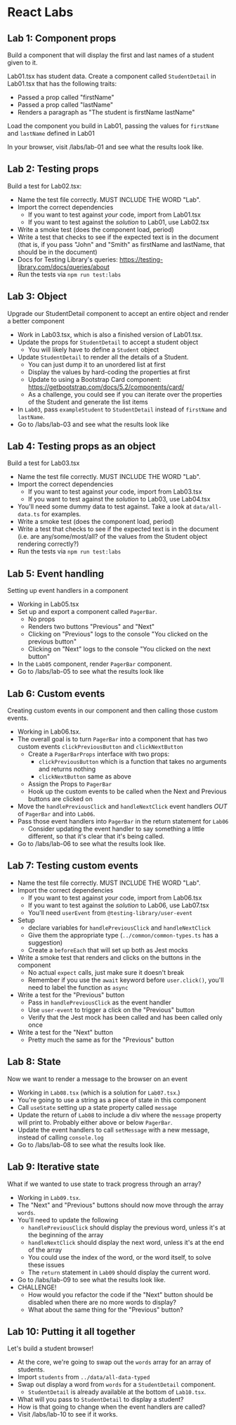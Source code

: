 # React Labs

## Lab 1: Component props

Build a component that will display the first and last names of a student given to it. 

Lab01.tsx has student data. Create a component called `StudentDetail` in Lab01.tsx that has the following traits:

- Passed a prop called "firstName"
- Passed a prop called "lastName"
- Renders a paragraph as "The student is firstName lastName"

Load the component you build in Lab01, passing the values for `firstName` and `lastName` defined in Lab01

In your browser, visit /labs/lab-01 and see what the results look like.

## Lab 2: Testing props

Build a test for Lab02.tsx:

- Name the test file correctly. MUST INCLUDE THE WORD "Lab".
- Import the correct dependencies
  - If you want to test against *your* code, import from Lab01.tsx
  - If you want to test against the *solution* to Lab01, use Lab02.tsx
- Write a smoke test (does the component load, period)
- Write a test that checks to see if the expected text is in the document 
  (that is, if you pass "John" and "Smith" as firstName and lastName, that should be in the document)
- Docs for Testing Library's queries: https://testing-library.com/docs/queries/about
- Run the tests via `npm run test:labs`

## Lab 3: Object

Upgrade our StudentDetail component to accept an entire object and render a better component

- Work in Lab03.tsx, which is also a finished version of Lab01.tsx.
- Update the props for `StudentDetail` to accept a student object
  - You will likely have to define a `Student` object
- Update `StudentDetail` to render all the details of a Student. 
  - You can just dump it to an unordered list at first
  - Display the values by hard-coding the properties at first
  - Update to using a Bootstrap Card component: https://getbootstrap.com/docs/5.2/components/card/
  - As a challenge, you could see if you can iterate over the properties of the
    Student and generate the list items
- In `Lab03`, pass `exampleStudent` to `StudentDetail` instead of `firstName` and `lastName`.
- Go to /labs/lab-03 and see what the results look like

## Lab 4: Testing props as an object

Build a test for Lab03.tsx

- Name the test file correctly. MUST INCLUDE THE WORD "Lab".
- Import the correct dependencies
  - If you want to test against *your* code, import from Lab03.tsx
  - If you want to test against the *solution* to Lab03, use Lab04.tsx
- You'll need some dummy data to test against. Take a look at `data/all-data.ts` for examples.
- Write a smoke test (does the component load, period)
- Write a test that checks to see if the expected text is in the document 
  (i.e. are any/some/most/all? of the values from the Student object rendering correctly?)
- Run the tests via `npm run test:labs`

## Lab 5: Event handling

Setting up event handlers in a component

- Working in Lab05.tsx
- Set up and export a component called `PagerBar`. 
  - No props
  - Renders two buttons "Previous" and "Next"
  - Clicking on "Previous" logs to the console "You clicked on the previous button"
  - Clicking on "Next" logs to the console "You clicked on the next button"
- In the `Lab05` component, render `PagerBar` component. 
- Go to /labs/lab-05 to see what the results look like

## Lab 6: Custom events

Creating custom events in our component and then calling those custom events.

- Working in Lab06.tsx.
- The overall goal is to turn `PagerBar` into a component that has two custom events `clickPreviousButton` and `clickNextButton`
  - Create a `PagerBarProps` interface with two props:
    - `clickPreviousButton` which is a function that takes no arguments and returns nothing
    - `clickNextButton` same as above
  - Assign the Props to `PagerBar`
  - Hook up the custom events to be called when the Next and Previous buttons are clicked on
- Move the `handlePreviousClick` and `handleNextClick` event handlers *OUT* of `PagerBar` and into `Lab06`. 
- Pass those event handlers into `PagerBar` in the return statement for `Lab06`
  - Consider updating the event handler to say something a little different, so that it's clear that it's being called.
- Go to /labs/lab-06 to see what the results look like.

## Lab 7: Testing custom events

- Name the test file correctly. MUST INCLUDE THE WORD "Lab".
- Import the correct dependencies
  - If you want to test against *your* code, import from Lab06.tsx
  - If you want to test against the *solution* to Lab06, use Lab07.tsx
  - You'll need `userEvent` from `@testing-library/user-event`
- Setup
  - declare variables for `handlePreviousClick` and `handleNextClick`
  - Give them the appropriate type (`../common/common-types.ts` has a suggestion)
  - Create a `beforeEach` that will set up both as Jest mocks
- Write a smoke test that renders and clicks on the buttons in the component
  - No actual `expect` calls, just make sure it doesn't break
  - Remember if you use the `await` keyword before `user.click()`, you'll need to label 
    the function as `async`
- Write a test for the "Previous" button
  - Pass in `handlePreviousClick` as the event handler
  - Use `user-event` to trigger a click on the "Previous" button
  - Verify that the Jest mock has been called and has been called only once
- Write a test for the "Next" button
  - Pretty much the same as for the "Previous" button

## Lab 8: State

Now we want to render a message to the browser on an event

- Working in `Lab08.tsx` (which is a solution for `Lab07.tsx`.)
- You're going to use a string as a piece of state in this component
- Call `useState` setting up a state property called `message`
- Update the return of `Lab08` to include a div where the `message` property will print to. Probably either above or below `PagerBar`. 
- Update the event handlers to call `setMessage` with a new message, instead of calling `console.log`
- Go to /labs/lab-08 to see what the results look like.

## Lab 9: Iterative state

What if we wanted to use state to track progress through an array?

- Working in `Lab09.tsx`.
- The "Next" and "Previous" buttons should now move through the array `words`.
- You'll need to update the following
  - `handlePreviousClick` should display the previous word, unless it's at the beginning of the array
  - `handleNextClick` should display the next word, unless it's at the end of the array
  - You could use the index of the word, or the word itself, to solve these issues
  - The `return` statement in `Lab09` should display the current word. 
- Go to /labs/lab-09 to see what the results look like.
- CHALLENGE!
  - How would you refactor the code if the "Next" button should be disabled when there are no more words to display?
  - What about the same thing for the "Previous" button?

## Lab 10: Putting it all together

Let's build a student browser!

- At the core, we're going to swap out the `words` array for an array of students.
- Import `students` from `../data/all-data-typed`
- Swap out display a word from `words` for a `StudentDetail` component.
  - `StudentDetail` is already available at the bottom of `Lab10.tsx`.
- What will you pass to `StudentDetail` to display a student?
- How is that going to change when the event handlers are called?
- Visit /labs/lab-10 to see if it works.